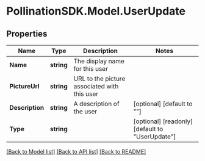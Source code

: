 
# PollinationSDK.Model.UserUpdate

## Properties

Name | Type | Description | Notes
------------ | ------------- | ------------- | -------------
**Name** | **string** | The display name for this user | 
**PictureUrl** | **string** | URL to the picture associated with this user | 
**Description** | **string** | A description of the user | [optional] [default to ""]
**Type** | **string** |  | [optional] [readonly] [default to "UserUpdate"]

[[Back to Model list]](../README.md#documentation-for-models)
[[Back to API list]](../README.md#documentation-for-api-endpoints)
[[Back to README]](../README.md)

